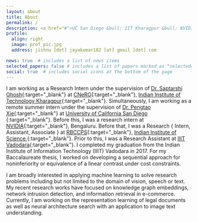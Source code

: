 ```yaml
---
layout: about
title: About
permalink: /
description: <a href="#">UC San Diego &bull; IIT Kharagpur &bull; NVIDIA &bull; IISc Bengaluru &bull; IIIT Vadodara</a>
profile:
  align: right
  image: prof_pic.jpg
  address: jishnu [dot] jayakumar182 [at] gmail [dot] com

news: true  # includes a list of news items
selected_papers: false # includes a list of papers marked as "selected={true}"
social: true  # includes social icons at the bottom of the page
---
```


I am working as a Research Intern under the supervision of [Dr. Saptarshi Ghosh](https://sites.google.com/site/saptarshighosh/){:target="_blank"} at [CNeRG](http://cnerg.org){:target="_blank"}, [Indian Institute of Technology Kharagpur](http://cse.iitkgp.ac.in/){:target="_blank"}. Simultaneously, I am working as a remote summer intern under the supervision of [Dr. Pengtao Xie](https://pengtaoxie.github.io/){:target="_blank"} at [University of California San Diego
](https://ucsd.edu/){:target="_blank"}. Before this, I was a research intern at [NVIDIA](https://www.nvidia.com/en-in){:target="_blank"}, Bengaluru. Before that, I was a Research { Intern, Assistant, Associate } at [RBCCPS](https://cps.iisc.ac.in/){:target="_blank"}, [Indian Institute of Science
](https://www.iisc.ac.in/){:target="_blank"}. Prior to this, I was a Research Assistant at [IIIT Vadodara](https://iiitv.ac.in/){:target="_blank"}. I completed my graduation from the Indian Institute of Information Technology (IIIT) Vadodara in 2017. For my Baccalaureate thesis, I worked on developing a sequential approach for noninferiority or equivalence of a linear contrast under cost constraints. 

I am broadly interested in applying machine learning to solve research problems including but not limited to the domain of vision, speech or text. My recent research works have focused on knowledge graph embeddings, network intrusion detection, and information retrieval in e-commerce. Currently, I am working on the representation learning of legal documents as well as neural architecture search with an application to image text understanding.